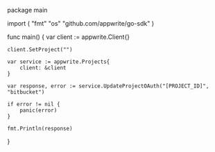package main

import (
    "fmt"
    "os"
    "github.com/appwrite/go-sdk"
)

func main() {
    var client := appwrite.Client{}

    client.SetProject("")

    var service := appwrite.Projects{
        client: &client
    }

    var response, error := service.UpdateProjectOAuth("[PROJECT_ID]", "bitbucket")

    if error != nil {
        panic(error)
    }

    fmt.Println(response)
}